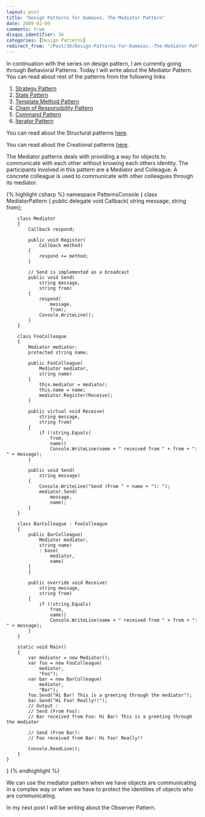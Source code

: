 ```yaml
---
layout: post
title: "Design Patterns for Dummies. The Mediator Pattern"
date: 2009-02-09
comments: true
disqus_identifier: 36
categories: [Design Patterns]
redirect_from: "/Post/36/Design-Patterns-for-Dummies.-The-Mediator-Pattern.aspx/"
---
```

In continuation with the series on design pattern, I am currently going
through Behavioral Patterns. Today I will write about the Mediator
Pattern. You can read about rest of the patterns from the following
links

1.  [Strategy
    Pattern](/2009/01/12/Design-Patterns-for-Dummies.-The-Strategy-Pattern/)
2.  [State
    Pattern](/2009/01/15/Design-Patterns-for-Dummies.-The-State-Pattern/)
3.  [Template Method
    Pattern](/2009/01/19/Design-Patterns-for-Dummies.-The-Template-Method-Pattern/)
4.  [Chain of Responsibility
    Pattern](/2009/01/22/Design-Patterns-for-Dummies.-The-Chain-of-Responsibility-Pattern/)
5.  [Command
    Pattern](/2009/02/02/Design-Patterns-for-Dummies.-The-Command-Pattern/)
6.  [Iterator
    Pattern](/2009/02/05/Design-Patterns-for-Dummies.-The-Iterator-Pattern/)

You can read about the Structural patterns
[here](/2008/12/15/Structural-Design-Patterns/).

You can read about the Creational patterns
[here](/2009/01/12/Creational-Design-Patterns/).

The Mediator patterns deals with providing a way for objects to
communicate with each other without knowing each others identity. The
participants involved in this pattern are a Mediator and Colleague. A
concrete colleague is used to communicate with other colleagues through
its mediator.

{% highlight csharp %}
namespace PatternsConsole
{
    class MediatorPattern
    {
        public delegate void Callback(
            string message,
            string from);

        class Mediator
        {
            Callback respond;

            public void Register(
                Callback method)
            {
                respond += method;
            }

            // Send is implemented as a broadcast
            public void Send(
                string message,
                string from)
            {
                respond(
                    message,
                    from);
                Console.WriteLine();
            }
        }

        class FooColleague
        {
            Mediator mediator;
            protected string name;

            public FooColleague(
                Mediator mediator,
                string name)
            {
                this.mediator = mediator;
                this.name = name;
                mediator.Register(Receive);
            }

            public virtual void Receive(
                string message,
                string from)
            {
                if (!string.Equals(
                    from,
                    name))
                    Console.WriteLine(name + " received from " + from + ": " + message);
            }

            public void Send(
                string message)
            {
                Console.WriteLine("Send (From " + name + "): ");
                mediator.Send(
                    message,
                    name);
            }
        }

        class BarColleague : FooColleague
        {
            public BarColleague(
                Mediator mediator,
                string name)
                : base(
                    mediator,
                    name)
            {
            }

            public override void Receive(
                string message,
                string from)
            {
                if (!string.Equals(
                    from,
                    name))
                    Console.WriteLine(name + " received from " + from + ": " + message);
            }
        }

        static void Main()
        {
            var mediator = new Mediator();
            var foo = new FooColleague(
                mediator,
                "Foo");
            var bar = new BarColleague(
                mediator,
                "Bar");
            foo.Send("Hi Bar! This is a greeting through the mediator");
            bar.Send("Hi Foo! Really!!");
            // Output :
            // Send (From Foo):
            // Bar received from Foo: Hi Bar! This is a greeting through the mediator

            // Send (From Bar):
            // Foo received from Bar: Hi Foo! Really!!

            Console.ReadLine();
        }
    }
}
{% endhighlight %}

We can use the mediator pattern when we have objects are communicating
in a complex way or when we have to protect the identities of objects
who are communicating.

In my next post I will be writing about the Observer Pattern.

